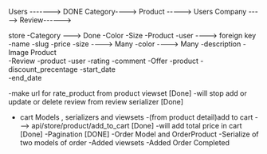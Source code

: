 Users -------> DONE
Category----> 
Product -----> 
Users Company -----> 
Review------> 

store 
    -Category ---> Done
    -Color
    -Size
    -Product
        -user ----> foreign key
        -name
        -slug
        -price
        -size ----> Many
        -color ----> Many
        -description
    -Image Product    
    -Review
        -product
        -user
        -rating
        -comment
    -Offer
        -product
        -discount_precentage
        -start_date    
        -end_date   

-make url for rate_product from product viewset [Done]
-will stop add or update or delete review from review serializer [Done]
- cart Models , serializers and viewsets
-(from product detail)add to cart ---> api/store/product/add_to_cart [Done]
-will add total price in cart [Done]
-Pagination [DONE]
-Order Model and OrderProduct
-Serialize of two models of order
-Added viewsets
-Added Order Completed





